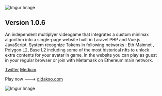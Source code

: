![Imgur Image](http://i.imgur.com/3SqZpCN.jpg)


## Version 1.0.6

An independent multiplyer videogame that integrates a custom minimax algorithm into a single-page website built in Laravel PHP and Vue.js JavaScript. System recognize Tokens in following networks : Eth Mainnet , Polygon L2, Base L2 including some of the most historical nfts to unlock extra contents for your avatar in game. In the website you can play as guest in your regular browser or join with Metamask on Ethereum main network. 




[Twitter](https://twitter.com/didakoo_games) 
[Medium](https://medium.com/@didakoo) 

Play now  ---> [didakoo.com](https://didakoo.com) 


![Imgur Image](http://i.imgur.com/fj8XkoO.jpg)


